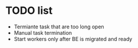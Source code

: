 # TODO list

* Termiante task that are too long open
* Manual task termination
* Start workers only after BE is migrated and ready